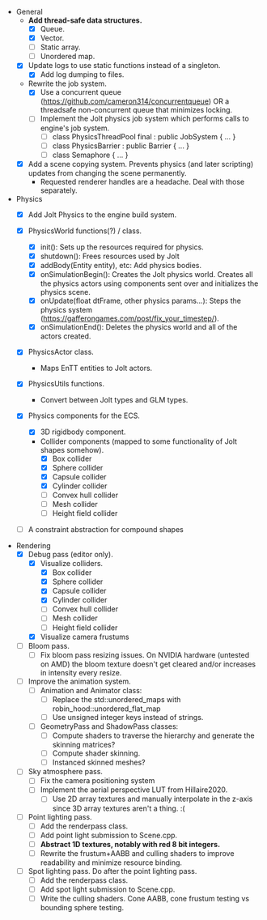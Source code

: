 - General
  - **Add thread-safe data structures.**
    - [x] Queue.
    - [x] Vector.
    - [ ] Static array.
    - [ ] Unordered map.

  - [x] Update logs to use static functions instead of a singleton.
    - [x] Add log dumping to files.

  - Rewrite the job system.
    - [x] Use a concurrent queue (https://github.com/cameron314/concurrentqueue) OR a
    threadsafe non-concurrent queue that minimizes locking.
    - [ ] Implement the Jolt physics job system which performs calls to engine's job system.
      - [ ] class PhysicsThreadPool final : public JobSystem { ... }
      - [ ] class PhysicsBarrier : public Barrier { ... }
      - [ ] class Semaphore { ... }

  - [x] Add a scene copying system. Prevents physics (and later scripting) updates
  from changing the scene permanently.  
    - Requested renderer handles are a headache. Deal with those separately.

- Physics
  - [x] Add Jolt Physics to the engine build system.

  - [x] PhysicsWorld functions(?) / class.
    - [x] init(): Sets up the resources required for physics.
    - [x] shutdown(): Frees resources used by Jolt
    - [x] addBody(Entity entity), etc: Add physics bodies.
    - [x] onSimulationBegin(): Creates the Jolt physics world. Creates all the physics
    actors using components sent over and initializes the physics scene.
    - [x] onUpdate(float dtFrame, other physics params...): Steps the physics system
    (https://gafferongames.com/post/fix_your_timestep/).
    - [x] onSimulationEnd(): Deletes the physics world and all of the actors created.

  - [x] PhysicsActor class.
    - Maps EnTT entities to Jolt actors.

  - [x] PhysicsUtils functions.
    - Convert between Jolt types and GLM types.

  - [x] Physics components for the ECS.
    - [x] 3D rigidbody component.
    - Collider components (mapped to some functionality of Jolt shapes somehow).
      - [x] Box collider
      - [x] Sphere collider
      - [x] Capsule collider
      - [x] Cylinder collider
      - [ ] Convex hull collider
      - [ ] Mesh collider
      - [ ] Height field collider

  - [ ] A constraint abstraction for compound shapes

- Rendering
  - [x] Debug pass (editor only).
    - [x] Visualize colliders.
      - [x] Box collider
      - [x] Sphere collider
      - [x] Capsule collider
      - [x] Cylinder collider
      - [ ] Convex hull collider
      - [ ] Mesh collider
      - [ ] Height field collider
    - [x] Visualize camera frustums

  - [ ] Bloom pass.
      - [ ] Fix bloom pass resizing issues. On NVIDIA hardware (untested on AMD) the bloom texture doesn't get cleared and/or increases in intensity every resize.

  - [ ] Improve the animation system.
    - [ ] Animation and Animator class:
      - [ ] Replace the std::unordered_maps with robin_hood::unordered_flat_map
      - [ ] Use unsigned integer keys instead of strings.
    - [ ] GeometryPass and ShadowPass classes:
      - [ ] Compute shaders to traverse the hierarchy and generate the skinning matrices?
      - [ ] Compute shader skinning.
      - [ ] Instanced skinned meshes?

  - [ ] Sky atmosphere pass.
    - [ ] Fix the camera positioning system
    - [ ] Implement the aerial perspective LUT from Hillaire2020.
      - [ ] Use 2D array textures and manually interpolate in the z-axis since 3D array
      textures aren't a thing. :(

  - [ ] Point lighting pass.
    - [ ] Add the renderpass class.
    - [ ] Add point light submission to Scene.cpp.
    - [ ] **Abstract 1D textures, notably with red 8 bit integers.**
    - [ ] Rewrite the frustum+AABB and culling shaders to improve readability and
    minimize resource binding.

  - [ ] Spot lighting pass. Do after the point lighting pass.
    - [ ] Add the renderpass class.
    - [ ] Add spot light submission to Scene.cpp.
    - [ ] Write the culling shaders. Cone AABB, cone frustum testing vs bounding sphere testing.
